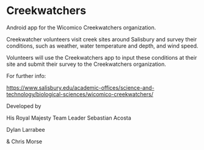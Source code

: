 # Creekwatchers

Android app for the Wicomico Creekwatchers organization.

Creekwatcher volunteers visit creek sites around Salisbury and survey their conditions, such as weather, water temperature and depth, and wind speed. 

Volunteers will use the Creekwatchers app to input these conditions at their site and submit their survey to the Creekwatchers organization. 

For further info:

https://www.salisbury.edu/academic-offices/science-and-technology/biological-sciences/wicomico-creekwatchers/




Developed by 

His Royal Majesty Team Leader Sebastian Acosta

Dylan Larrabee

& Chris Morse

